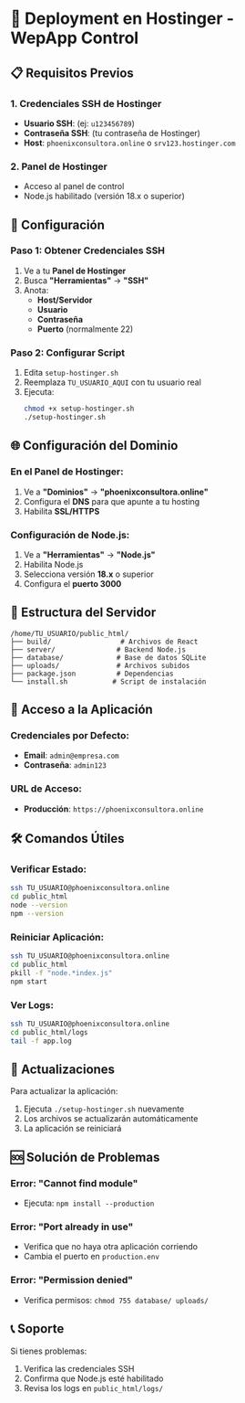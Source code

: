 # 🚀 Deployment en Hostinger - WepApp Control

## 📋 Requisitos Previos

### 1. **Credenciales SSH de Hostinger**
- **Usuario SSH**: (ej: `u123456789`)
- **Contraseña SSH**: (tu contraseña de Hostinger)
- **Host**: `phoenixconsultora.online` o `srv123.hostinger.com`

### 2. **Panel de Hostinger**
- Acceso al panel de control
- Node.js habilitado (versión 18.x o superior)

## 🔧 Configuración

### Paso 1: Obtener Credenciales SSH
1. Ve a tu **Panel de Hostinger**
2. Busca **"Herramientas"** → **"SSH"**
3. Anota:
   - **Host/Servidor**
   - **Usuario**
   - **Contraseña**
   - **Puerto** (normalmente 22)

### Paso 2: Configurar Script
1. Edita `setup-hostinger.sh`
2. Reemplaza `TU_USUARIO_AQUI` con tu usuario real
3. Ejecuta:
   ```bash
   chmod +x setup-hostinger.sh
   ./setup-hostinger.sh
   ```

## 🌐 Configuración del Dominio

### En el Panel de Hostinger:
1. Ve a **"Dominios"** → **"phoenixconsultora.online"**
2. Configura el **DNS** para que apunte a tu hosting
3. Habilita **SSL/HTTPS**

### Configuración de Node.js:
1. Ve a **"Herramientas"** → **"Node.js"**
2. Habilita Node.js
3. Selecciona versión **18.x** o superior
4. Configura el **puerto 3000**

## 📁 Estructura del Servidor

```
/home/TU_USUARIO/public_html/
├── build/                 # Archivos de React
├── server/               # Backend Node.js
├── database/             # Base de datos SQLite
├── uploads/              # Archivos subidos
├── package.json          # Dependencias
└── install.sh           # Script de instalación
```

## 🔐 Acceso a la Aplicación

### Credenciales por Defecto:
- **Email**: `admin@empresa.com`
- **Contraseña**: `admin123`

### URL de Acceso:
- **Producción**: `https://phoenixconsultora.online`

## 🛠️ Comandos Útiles

### Verificar Estado:
```bash
ssh TU_USUARIO@phoenixconsultora.online
cd public_html
node --version
npm --version
```

### Reiniciar Aplicación:
```bash
ssh TU_USUARIO@phoenixconsultora.online
cd public_html
pkill -f "node.*index.js"
npm start
```

### Ver Logs:
```bash
ssh TU_USUARIO@phoenixconsultora.online
cd public_html/logs
tail -f app.log
```

## 🔄 Actualizaciones

Para actualizar la aplicación:
1. Ejecuta `./setup-hostinger.sh` nuevamente
2. Los archivos se actualizarán automáticamente
3. La aplicación se reiniciará

## 🆘 Solución de Problemas

### Error: "Cannot find module"
- Ejecuta: `npm install --production`

### Error: "Port already in use"
- Verifica que no haya otra aplicación corriendo
- Cambia el puerto en `production.env`

### Error: "Permission denied"
- Verifica permisos: `chmod 755 database/ uploads/`

## 📞 Soporte

Si tienes problemas:
1. Verifica las credenciales SSH
2. Confirma que Node.js esté habilitado
3. Revisa los logs en `public_html/logs/` 